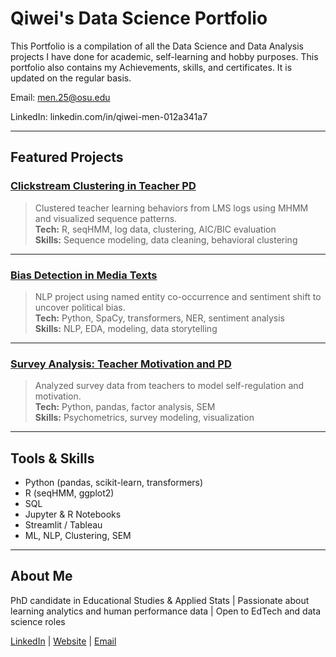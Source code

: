 # Qiwei's Data Science Portfolio

This Portfolio is a compilation of all the Data Science and Data Analysis projects I have done for academic, self-learning and hobby purposes. This portfolio also contains my Achievements, skills, and certificates. It is updated on the regular basis.

Email: men.25@osu.edu

LinkedIn: linkedin.com/in/qiwei-men-012a341a7


---

## Featured Projects

### [Clickstream Clustering in Teacher PD](https://github.com/yourusername/clickstream-clustering)
> Clustered teacher learning behaviors from LMS logs using MHMM and visualized sequence patterns.  
**Tech:** R, seqHMM, log data, clustering, AIC/BIC evaluation  
**Skills:** Sequence modeling, data cleaning, behavioral clustering  

---

### [Bias Detection in Media Texts](https://github.com/yourusername/media-bias-nlp)
> NLP project using named entity co-occurrence and sentiment shift to uncover political bias.  
**Tech:** Python, SpaCy, transformers, NER, sentiment analysis  
**Skills:** NLP, EDA, modeling, data storytelling  

---

### [Survey Analysis: Teacher Motivation and PD](https://github.com/yourusername/teacher-motivation-analysis)
> Analyzed survey data from teachers to model self-regulation and motivation.  
**Tech:** Python, pandas, factor analysis, SEM  
**Skills:** Psychometrics, survey modeling, visualization  

---

## Tools & Skills

- Python (pandas, scikit-learn, transformers)
- R (seqHMM, ggplot2)
- SQL
- Jupyter & R Notebooks
- Streamlit / Tableau
- ML, NLP, Clustering, SEM

---

## About Me

PhD candidate in Educational Studies & Applied Stats | Passionate about learning analytics and human performance data | Open to EdTech and data science roles

[LinkedIn](https://linkedin.com/in/yourprofile) | [Website](https://yourportfolio.com) | [Email](mailto:youremail@example.com)
